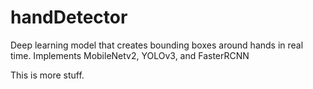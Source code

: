 # handDetector
Deep learning model that creates bounding boxes around hands in real time. Implements MobileNetv2, YOLOv3, and FasterRCNN

This is more stuff. 
